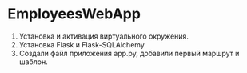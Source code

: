 # EmployeesWebApp

1. Установка и активация виртуального окружения.
2. Установка Flask и Flask-SQLAlchemy
3. Создали файл приложения app.py, добавили первый маршрут и шаблон. 